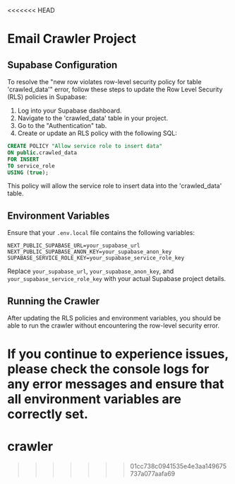 <<<<<<< HEAD
# Email Crawler Project

## Supabase Configuration

To resolve the "new row violates row-level security policy for table 'crawled_data'" error, follow these steps to update the Row Level Security (RLS) policies in Supabase:

1. Log into your Supabase dashboard.
2. Navigate to the 'crawled_data' table in your project.
3. Go to the "Authentication" tab.
4. Create or update an RLS policy with the following SQL:

```sql
CREATE POLICY "Allow service role to insert data"
ON public.crawled_data
FOR INSERT
TO service_role
USING (true);
```

This policy will allow the service role to insert data into the 'crawled_data' table.

## Environment Variables

Ensure that your `.env.local` file contains the following variables:

```
NEXT_PUBLIC_SUPABASE_URL=your_supabase_url
NEXT_PUBLIC_SUPABASE_ANON_KEY=your_supabase_anon_key
SUPABASE_SERVICE_ROLE_KEY=your_supabase_service_role_key
```

Replace `your_supabase_url`, `your_supabase_anon_key`, and `your_supabase_service_role_key` with your actual Supabase project details.

## Running the Crawler

After updating the RLS policies and environment variables, you should be able to run the crawler without encountering the row-level security error.

If you continue to experience issues, please check the console logs for any error messages and ensure that all environment variables are correctly set.
=======
# crawler
>>>>>>> 01cc738c0941535e4e3aa149675737a077aafa69
